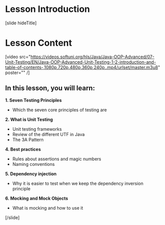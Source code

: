 # Lesson Introduction

[slide hideTitle]

# Lesson Content

[video src="https://videos.softuni.org/hls/Java/Java-OOP-Advanced/07-Unit-Testing/EN/Java-OOP-Advanced-Unit-Testing-1-2-introduction-and-table-of-contents-,1080p,720p,480p,360p,240p,.mp4/urlset/master.m3u8" poster="" /]

## In this lesson, you will learn:

**1. Seven Testing Principles**
- Which the seven core principles of testing are 

**2. What is Unit Testing**
- Unit testing frameworks
- Review of the different UTF in Java
- The 3A Pattern

**4. Best practices**
- Rules about assertions and magic numbers
- Naming conventions

**5. Dependency injection**
- Why it is easier to test when we keep the dependency inversion principle

**6. Mocking and Mock Objects**
- What is mocking and how to use it

[/slide]
